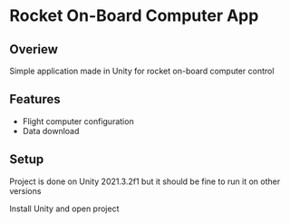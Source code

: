 # Rocket On-Board Computer App

## Overiew
Simple application made in Unity for rocket on-board computer control

## Features
 - Flight computer configuration
 - Data download  

## Setup
Project is done on Unity 2021.3.2f1 but it should be fine to run it on other versions

Install Unity and open project